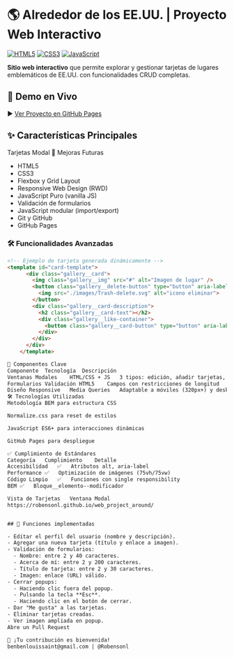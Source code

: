# 🌎 Alrededor de los EE.UU. | Proyecto Web Interactivo

[![HTML5](https://img.shields.io/badge/HTML5-E34F26?style=flat&logo=html5&logoColor=white)](https://developer.mozilla.org/es/docs/Web/HTML)
[![CSS3](https://img.shields.io/badge/CSS3-1572B6?style=flat&logo=css3&logoColor=white)](https://developer.mozilla.org/es/docs/Web/CSS)
[![JavaScript](https://img.shields.io/badge/JavaScript-F7DF1E?style=flat&logo=javascript&logoColor=black)](https://developer.mozilla.org/es/docs/Web/JavaScript)

**Sitio web interactivo** que permite explorar y gestionar tarjetas de lugares emblemáticos de EE.UU. con funcionalidades CRUD completas.

## 🚀 Demo en Vivo
▶️ [Ver Proyecto en GitHub Pages](https://robensonl.github.io/web_project_around/)

## ✨ Características Principales

Tarjetas	Modal
🔄 Mejoras Futuras
- HTML5
- CSS3
- Flexbox y Grid Layout
- Responsive Web Design (RWD)
- JavaScript Puro (vanilla JS)
- Validación de formularios
- JavaScript modular (import/export)
- Git y GitHub
- GitHub Pages

### 🛠️ Funcionalidades Avanzadas
```html
<!-- Ejemplo de tarjeta generada dinámicamente -->
<template id="card-template">
      <div class="gallery__card">
        <img class="gallery__img" src="#" alt="Imagen de lugar" />
        <button class="gallery__delete-button" type="button" aria-label="Eliminar tarjeta">
          <img src="./images/Trash-delete.svg" alt="icono eliminar">
        </button>
        <div class="gallery__card-description">
          <h2 class="gallery__card-text"></h2>
          <div class="gallery__like-container">
            <button class="gallery__card-button" type="button" aria-label="Me gusta"></button>
          </div>
        </div>
      </div>
    </template>

🧩 Componentes Clave
Componente	Tecnología	Descripción
Ventanas Modales	HTML/CSS + JS	3 tipos: edición, añadir tarjetas, zoom
Formularios	Validación HTML5	Campos con restricciones de longitud
Diseño Responsive	Media Queries	Adaptable a móviles (320px+) y desktop
🛠️ Tecnologías Utilizadas
Metodología BEM para estructura CSS

Normalize.css para reset de estilos

JavaScript ES6+ para interacciones dinámicas

GitHub Pages para despliegue

✅ Cumplimiento de Estándares
Categoría	Cumplimiento	Detalle
Accesibilidad	✅	Atributos alt, aria-label
Performance	✅	Optimización de imágenes (75vh/75vw)
Código Limpio	✅	Funciones con single responsibility
BEM	✅	Bloque__elemento--modificador

Vista de Tarjetas	Ventana Modal 
https://robensonl.github.io/web_project_around/


## 🎯 Funciones implementadas

- Editar el perfil del usuario (nombre y descripción).
- Agregar una nueva tarjeta (título y enlace a imagen).
- Validación de formularios:
  - Nombre: entre 2 y 40 caracteres.
  - Acerca de mí: entre 2 y 200 caracteres.
  - Título de tarjeta: entre 2 y 30 caracteres.
  - Imagen: enlace (URL) válido.
- Cerrar popups:
  - Haciendo clic fuera del popup.
  - Pulsando la tecla **Esc**.
  - Haciendo clic en el botón de cerrar.
- Dar "Me gusta" a las tarjetas.
- Eliminar tarjetas creadas.
- Ver imagen ampliada en popup.
Abre un Pull Request

🌟 ¡Tu contribución es bienvenida!
benbenlouissaint@gmail.com | @Robensonl